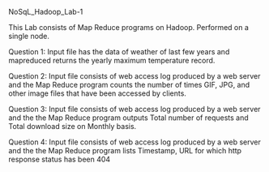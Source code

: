 NoSqL_Hadoop_Lab-1

This Lab consists of Map Reduce programs on Hadoop. Performed on a single node.

Question 1: Input file has the data of weather of last few years and mapreduced returns the yearly maximum temperature record.

Question 2: Input file consists of web access log produced by a web server and the Map Reduce program counts the number of times GIF, JPG, and other image files that have been accessed by clients.

Question 3: Input file consists of web access log produced by a web server and the the Map Reduce program outputs Total number of requests and Total download size on Monthly basis.

Question 4: Input file consists of web access log produced by a web server and the the Map Reduce program lists Timestamp, URL for which http response status has been 404
